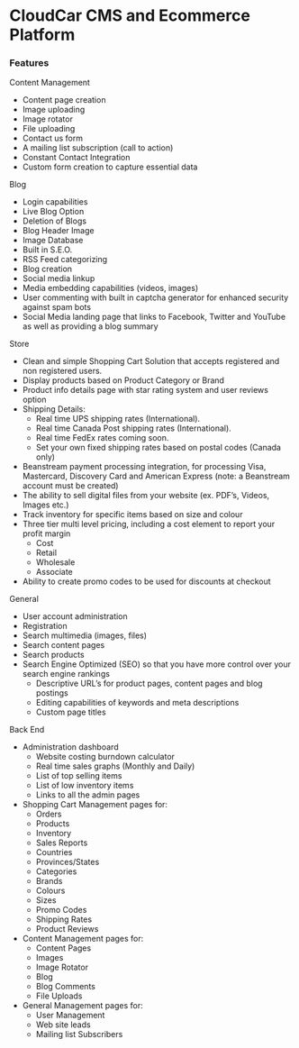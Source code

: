 # CloudCar CMS and Ecommerce Platform #



### Features ###


Content Management
* Content page creation
*	Image uploading
*	Image rotator
*	File uploading
*	Contact us form
*	A mailing list subscription (call to action)
*	Constant Contact Integration
*	Custom form creation to capture essential data


Blog
*	Login capabilities
*	Live Blog Option
*	Deletion of Blogs
*	Blog Header Image
*	Image Database
*	Built in S.E.O.
*	RSS Feed categorizing
*	Blog creation
*	Social media linkup
*	Media embedding capabilities (videos, images)
*	User commenting with built in captcha generator for enhanced security against spam bots
*	Social Media landing page that links to Facebook, Twitter and YouTube as well as providing a blog summary 


Store
*	Clean and simple Shopping Cart Solution that accepts registered and non registered users.
*	Display products based on Product Category or Brand
*	Product info details page with star rating system and user reviews option
*	Shipping Details:
    *	Real time UPS shipping rates (International).
    *	Real time Canada Post shipping rates (International).
    *	Real time FedEx rates coming soon.
    *	Set your own fixed shipping rates based on postal codes (Canada only)
*	Beanstream payment processing integration, for processing Visa, Mastercard, Discovery Card and American Express (note: a Beanstream account must be created)
*	The ability to sell digital files from your website (ex. PDF’s, Videos, Images etc.)
*	Track inventory for specific items based on size and colour
*	Three tier multi level pricing, including a cost element to report your profit margin
    *	Cost
    *	Retail
    *	Wholesale 
    *	Associate 
*	Ability to create promo codes to be used for discounts at checkout


General
*	User account administration
*	Registration
*	Search multimedia (images, files)
*	Search content pages
*	Search products
*	Search Engine Optimized (SEO) so that you have more control over your search engine rankings
    *	Descriptive URL’s for product pages, content pages and blog postings
    *	Editing capabilities of keywords and meta descriptions
    *	Custom page titles


Back End
*	Administration dashboard
    *	Website costing burndown calculator
    *	Real time sales graphs (Monthly and Daily)
    *	List of top selling items
    *	List of low inventory items
    *	Links to all the admin pages
*	Shopping Cart Management pages for:
    *	Orders
    *	Products
    *	Inventory
    *	Sales Reports
    *	Countries
    *	Provinces/States
    *	Categories
    *	Brands
    *	Colours
    *	Sizes
    *	Promo Codes
    *	Shipping Rates
    *	Product Reviews
*	Content Management pages for:
    *	Content Pages
    *	Images
    *	Image Rotator
    *	Blog
    *	Blog Comments
    *	File Uploads
*	General Management pages for:
    *	User Management
    *	Web site leads
    *	Mailing list Subscribers



